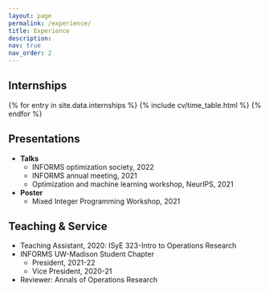 ```yaml
---
layout: page
permalink: /experience/
title: Experience
description: 
nav: true
nav_order: 2
---
```


## Internships

{% for entry in site.data.internships %}
   {% include cv/time_table.html %}
{% endfor %}


## Presentations
- **Talks**
	- INFORMS optimization society, 2022
	- INFORMS annual meeting, 2021
	- Optimization and machine learning workshop, NeurIPS, 2021
- **Poster**
	- Mixed Integer Programming Workshop, 2021

## Teaching & Service
- Teaching Assistant, 2020: ISyE 323-Intro to Operations Research
- INFORMS UW-Madison Student Chapter
  - President, 2021-22
  - Vice President, 2020-21
- Reviewer: Annals of Operations Research

<!-- <div class="post"> -->
<!--   <div class="header-bar"> -->
<!--     <h1>Internships</h1> -->
<!--     <em>Some amazing internships I have done during my PhD </em> -->
<!--   </div> -->
<!-- </div> -->
<!-- <br> -->
<!--   <p> -->
<!--   <img style="float:right; width:12vw;min-width:220px;margin: 0px 0px 0px 10px;" src="../assets/img/spheres.JPG"> -->
<!--   </p> -->
<!-- ##### **Amazon, Seattle, WA, May-Aug, 2022** -->
<!--  - Learning framework for reducing search space for a network design problem -->
<!--  - Tools and technologies used: Graph Neural Networks, PyTorch, Sagemaker, Python -->

<!-- <br> -->

<!-- ##### **Amazon, Virtual, June-Aug, 2021** -->
<!--   <p> -->
<!--   <img style="float:right; width:12vw;min-width:220px;margin: 0px 0px 0px 10px;" src="../assets/img/amazon.png"> -->
<!--   </p> -->
<!--  - Decomposition based solution approach for network design in middle mile domain -->
<!--  - Tools and technologies: Java -->

<!-- <br> -->
<!-- ##### **Schneider National, Greenbay, WI, June-Aug, 2020** -->
<!--   <p> -->
<!--   <img style="float:right; width:12vw;min-width:220px;margin: 0px 0px 0px 10px;" src="../assets/img/schneider_logo.png"> -->
<!--   </p> -->
<!--  - Cost forecasting model to predict carrier truckload freight rates in spot market -->
<!--  - Tools and technologies used: Python, SQL, Time series forecasting -->
 
